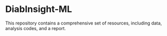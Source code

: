 # DiabInsight-ML
This repository contains a comprehensive set of resources, including data, analysis codes, and a report.
